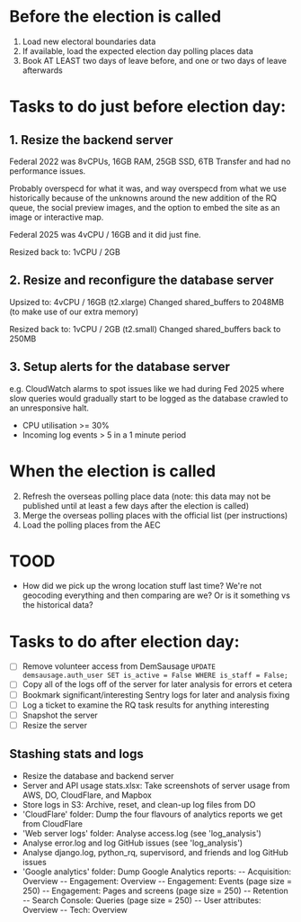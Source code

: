 # Before the election is called

1. Load new electoral boundaries data
2. If available, load the expected election day polling places data
3. Book AT LEAST two days of leave before, and one or two days of leave afterwards

# Tasks to do just before election day:

## 1. Resize the backend server
Federal 2022 was 8vCPUs, 16GB RAM, 25GB SSD, 6TB Transfer and had no performance issues. 

Probably overspecd for what it was, and way overspecd from what we use historically because of the unknowns around the new addition of the RQ queue, the social preview images, and the option to embed the site as an image or interactive map.

Federal 2025 was 4vCPU / 16GB and it did just fine.

Resized back to: 1vCPU / 2GB

## 2. Resize and reconfigure the database server
Upsized to: 4vCPU / 16GB (t2.xlarge)
Changed shared_buffers to 2048MB (to make use of our extra memory)

Resized back to: 1vCPU / 2GB (t2.small)
Changed shared_buffers back to 250MB

## 3. Setup alerts for the database server
e.g. CloudWatch alarms to spot issues like we had during Fed 2025 where slow queries would gradually start to be logged as the database crawled to an unresponsive halt.

- CPU utilisation >= 30%
- Incoming log events > 5 in a 1 minute period

# When the election is called

2. Refresh the overseas polling place data (note: this data may not be published until at least a few days after the election is called)
3. Merge the overseas polling places with the official list (per instructions)
4. Load the polling places from the AEC

# TOOD

- How did we pick up the wrong location stuff last time? We're not geocoding everything and then comparing are we? Or is it something vs the historical data?

# Tasks to do after election day:

- [ ] Remove volunteer access from DemSausage `UPDATE demsausage.auth_user SET is_active = False WHERE is_staff = False;`
- [ ] Copy all of the logs off of the server for later analysis for errors et cetera
- [ ] Bookmark significant/interesting Sentry logs for later and analysis fixing
- [ ] Log a ticket to examine the RQ task results for anything interesting
- [ ] Snapshot the server
- [ ] Resize the server

## Stashing stats and logs
- Resize the database and backend server
- Server and API usage stats.xlsx: Take screenshots of server usage from AWS, DO, CloudFlare, and Mapbox
- Store logs in S3: Archive, reset, and clean-up log files from DO
- 'CloudFlare' folder: Dump the four flavours of analytics reports we get from CloudFlare
- 'Web server logs' folder: Analyse access.log (see 'log_analysis')
- Analyse error.log and log GitHub issues (see 'log_analysis')
- Analyse django.log, python_rq, supervisord, and friends and log GitHub issues
- 'Google analytics' folder: Dump Google Analytics reports:
-- Acquisition: Overview
-- Engagement: Overview
-- Engagement: Events (page size = 250)
-- Engagement: Pages and screens (page size = 250)
-- Retention
-- Search Console: Queries (page size = 250)
-- User attributes: Overview
-- Tech: Overview